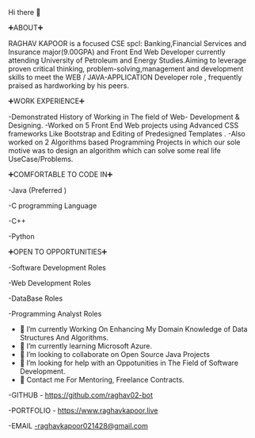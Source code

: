 Hi there 👋


➕ABOUT➕

RAGHAV KAPOOR is a focused CSE spcl: Banking,Financial Services and Insurance major(9.00GPA) and Front End Web Developer currently attending University of Petroleum and Energy Studies.Aiming to leverage proven critical thinking, problem-solving,management and development skills to meet the WEB / JAVA-APPLICATION Developer role , frequently praised as hardworking by his peers.

➕WORK EXPERIENCE➕

-Demonstrated History of Working in The field of Web- Development & Designing.
-Worked on 5 Front End Web projects using Advanced CSS frameworks Like Bootstrap and 
Editing of Predesigned Templates .
-Also worked on 2 Algorithms based Programming Projects in which our sole motive was to design an algorithm which can solve some real life UseCase/Problems.

➕COMFORTABLE TO CODE IN➕

-Java (Preferred )

-C programming Language

-C++

-Python

➕OPEN TO OPPORTUNITIES➕

-Software Development Roles

-Web Development Roles

-DataBase Roles 

-Programming Analyst Roles 



- 🔭 I’m currently Working On Enhancing My Domain Knowledge of Data Structures And Algorithms.
- 🌱 I’m currently learning Microsoft Azure.
- 👯 I’m looking to collaborate on Open Source Java Projects
- 🤔 I’m looking for help with an Oppotunities in The Field of Software Development.
- 💬 Contact me For Mentoring, Freelance Contracts. 

-GITHUB - https://github.com/raghav02-bot

-PORTFOLIO - https://www.raghavkapoor.live

-EMAIL -raghavkapoor021428@gmail.com



